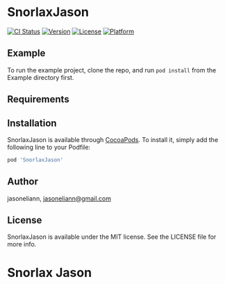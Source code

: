 # SnorlaxJason

[![CI Status](https://img.shields.io/travis/jasoneliann/SnorlaxJason.svg?style=flat)](https://travis-ci.org/jasoneliann/SnorlaxJason)
[![Version](https://img.shields.io/cocoapods/v/SnorlaxJason.svg?style=flat)](https://cocoapods.org/pods/SnorlaxJason)
[![License](https://img.shields.io/cocoapods/l/SnorlaxJason.svg?style=flat)](https://cocoapods.org/pods/SnorlaxJason)
[![Platform](https://img.shields.io/cocoapods/p/SnorlaxJason.svg?style=flat)](https://cocoapods.org/pods/SnorlaxJason)

## Example

To run the example project, clone the repo, and run `pod install` from the Example directory first.

## Requirements

## Installation

SnorlaxJason is available through [CocoaPods](https://cocoapods.org). To install
it, simply add the following line to your Podfile:

```ruby
pod 'SnorlaxJason'
```

## Author

jasoneliann, jasoneliann@gmail.com

## License

SnorlaxJason is available under the MIT license. See the LICENSE file for more info.
# Snorlax Jason
